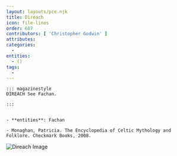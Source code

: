 ```yaml
---
layout: layouts/pce.njk
title: Dìreach
icon: file-lines
order: 687
contributors: [ 'Christopher Godwin' ]
attributes:
categories:
  - 
entities:
  - ()
tags:
  - 
---
```

``` tab [group1:Info]
::: magazinestyle
DÌREACH See Fachan.

:::
```
``` tab [group1:Attributes]
```
``` tab [group1:Entities]
- **entities**: Fachan
```
``` tab [group1:Sources]
- Monaghan, Patricia. The Encyclopedia of Celtic Mythology and Folklore. Checkmark Books, 2008.
```
![Dìreach Image]([None])
